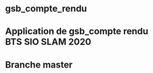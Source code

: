 # gsb_compte_rendu
<h1>Application de gsb_compte rendu BTS SIO SLAM 2020</h1>
<h1>Branche master</h1>
